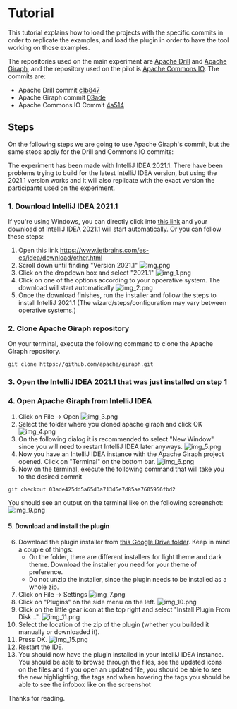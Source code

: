 # Tutorial

This tutorial explains how to load the projects with the specific commits in order to replicate the examples, and load the plugin in order to have the tool working on those examples.

The repositories used on the main experiment are [Apache Drill](http://github.com/apache/drill) and [Apache Giraph](http://github.com/apache/giraph), and the repository used on the pilot is [Apache Commons IO](https://github.com/apache/commons-io). The commits are:

- Apache Drill commit [c1b847](https://github.com/apache/drill/commit/c1b847acdc8cb90a1498b236b3bb5c81ca75c044)
- Apache Giraph commit [03ade](https://github.com/apache/giraph/commit/03ade425dd5a65d3a713d5e7d85aa7605956fbd2)
- Apache Commons IO Commit [4a514](https://github.com/apache/commons-io/commit/4a514d3306b55b3667d1449ebd4cbe5f19dd7af0)
## Steps
On the following steps we are going to use Apache Giraph's commit, but the same steps apply for the Drill and Commons IO commits:

The experiment has been made with IntelliJ IDEA 2021.1. There have been problems trying to build for the latest IntelliJ IDEA version, but using the 2021.1 version works and it will also replicate with the exact version the participants used on the experiment.

### 1. Download IntelliJ IDEA 2021.1
If you're using Windows, you can directly click into [this link](https://download.jetbrains.com/idea/ideaIC-2021.1.exe?_gl=1*7niu09*_ga*MTU5NjE1NzI0Ny4xNjM4MzI2NjE1*_ga_9J976DJZ68*MTY2MDcwMzg0NS4xMi4wLjE2NjA3MDM4NDUuMC4wLjA.&_ga=2.16027126.1302933131.1660703846-1596157247.1638326615) and your download of IntelliJ IDEA 2021.1 will start automatically. Or you can follow these steps:
1. Open this link https://www.jetbrains.com/es-es/idea/download/other.html
2. Scroll down until finding "Version 2021.1"
![img.png](img.png)
3. Click on the dropdown box and select "2021.1"
![img_1.png](img_1.png)
4. Click on one of the options according to your opoerative system. The download will start automatically
![img_2.png](img_2.png)
5. Once the download finishes, run the installer and follow the steps to install IntelliJ 2021.1 (The wizard/steps/configuration may vary between operative systems.)
### 2. Clone Apache Giraph repository
On your terminal, execute the following command to clone the Apache Giraph repository.

` git clone https://github.com/apache/giraph.git `
### 3. Open the IntelliJ IDEA 2021.1 that was just installed on step 1
### 4. Open Apache Giraph from IntelliJ IDEA
1. Click on File -> Open
![img_3.png](img_3.png)
2. Select the folder where you cloned apache giraph and click OK
![img_4.png](img_4.png)
3. On the following dialog it is recommended to select "New Window" since you will need to restart IntelliJ IDEA later anyways.
![img_5.png](img_5.png)
3. Now you have an IntelliJ IDEA instance with the Apache Giraph project opened. Click on "Terminal" on the bottom bar.
![img_6.png](img_6.png)
4. Now on the terminal, execute the following command that will take you to the desired commit

`git checkout 03ade425dd5a65d3a713d5e7d85aa7605956fbd2`

You should see an output on the terminal like on the following screenshot:
![img_9.png](img_9.png)
#### 5. Download and install the plugin
6. Download the plugin installer from [this Google Drive folder](https://drive.google.com/drive/folders/1BonHAqqSyg-y0ldaf2NMcShrtm6cMois). Keep in mind a couple of things:
   - On the folder, there are different installers for light theme and dark theme. Download the installer you need for your theme of preference.
   - Do not unzip the installer, since the plugin needs to be installed as a whole zip.
7. Click on File -> Settings
![img_7.png](img_7.png)
8. Click on "Plugins" on the side menu on the left.
![img_10.png](img_10.png)
9. Click on the little gear icon at the top right and select "Install Plugin From Disk...".
![img_11.png](img_11.png)
10. Select the location of the zip of the plugin (whether you builded it manually or downloaded it).
11. Press OK.
 ![img_15.png](img_15.png)
12. Restart the IDE.
13. You should now have the plugin installed in your IntelliJ IDEA instance. You should be able to browse through the files, see the updated icons on the files and if you open an updated file, you should be able to see the new highlighting, the tags and when hovering the tags you should be able to see the infobox like on the screenshot

Thanks for reading.